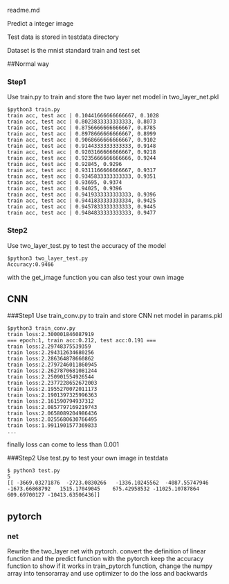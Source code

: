 readme.md

Predict a integer image

Test data is stored in testdata directory

Dataset is the mnist standard train and test set

##Normal way

### Step1
Use train.py to train and store the two layer net model in two_layer_net.pkl
	
	$python3 train.py
	train acc, test acc | 0.10441666666666667, 0.1028
	train acc, test acc | 0.8023833333333333, 0.8073
	train acc, test acc | 0.8756666666666667, 0.8785
	train acc, test acc | 0.8978666666666667, 0.8999
	train acc, test acc | 0.9068666666666667, 0.9102
	train acc, test acc | 0.9144333333333333, 0.9148
	train acc, test acc | 0.9203166666666667, 0.9218
	train acc, test acc | 0.9235666666666666, 0.9244
	train acc, test acc | 0.92845, 0.9296
	train acc, test acc | 0.9311166666666667, 0.9317
	train acc, test acc | 0.9345833333333333, 0.9351
	train acc, test acc | 0.93695, 0.9374
	train acc, test acc | 0.94025, 0.9396
	train acc, test acc | 0.9419333333333333, 0.9396
	train acc, test acc | 0.9441833333333334, 0.9425
	train acc, test acc | 0.9457833333333333, 0.9445
	train acc, test acc | 0.9484833333333333, 0.9477

### Step2
Use two_layer_test.py to test the accuracy of the model

	$python3 two_layer_test.py
	Accuracy:0.9466

with the get_image function you can also test your own image
## CNN

###Step1
Use train_conv.py to train and store CNN net model in params.pkl

	$python3 train_conv.py
	train loss:2.300001846087919
	=== epoch:1, train acc:0.212, test acc:0.191 ===
	train loss:2.29748375539359
	train loss:2.294312634680256
	train loss:2.286364878660862
	train loss:2.2797246011860945
	train loss:2.2627870681081244
	train loss:2.250901554926544
	train loss:2.2377228652672003
	train loss:2.1955270072011173
	train loss:2.1901397325996363
	train loss:2.161590794937312
	train loss:2.0857797169219743
	train loss:2.0658089204986436
	train loss:2.0255680630766495
	train loss:1.9911901577369833
	...
finally loss can come to less than 0.001

###Step2
Use test.py to test your own image in testdata
	
	$ python3 test.py
	5
	[[ -3669.03271876  -2723.0830266   -1336.10245562  -4087.55747946
	-1673.66868792   1515.17049045    675.42958532 -11025.10787864
	609.69700127 -10413.63506436]]


## pytorch
### net
Rewrite the two_layer net with pytorch.
convert the definition of linear function and the predict function with the pytorch
keep the accuracy function to show if it works
in train_pytorch function,
change the numpy array into tensorarray and use optimizer to do the loss and backwards


